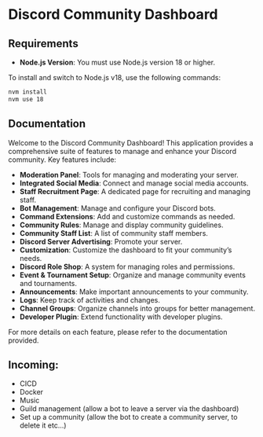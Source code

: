 # Discord Community Dashboard

## Requirements

- **Node.js Version**: You must use Node.js version 18 or higher.

To install and switch to Node.js v18, use the following commands:

```bash
nvm install
nvm use 18
```


## Documentation

Welcome to the Discord Community Dashboard! This application provides a comprehensive suite of features to manage and enhance your Discord community. Key features include:

- **Moderation Panel**: Tools for managing and moderating your server.
- **Integrated Social Media**: Connect and manage social media accounts.
- **Staff Recruitment Page**: A dedicated page for recruiting and managing staff.
- **Bot Management**: Manage and configure your Discord bots.
- **Command Extensions**: Add and customize commands as needed.
- **Community Rules**: Manage and display community guidelines.
- **Community Staff List**: A list of community staff members.
- **Discord Server Advertising**: Promote your server.
- **Customization**: Customize the dashboard to fit your community’s needs.
- **Discord Role Shop**: A system for managing roles and permissions.
- **Event & Tournament Setup**: Organize and manage community events and tournaments.
- **Announcements**: Make important announcements to your community.
- **Logs**: Keep track of activities and changes.
- **Channel Groups**: Organize channels into groups for better management.
- **Developer Plugin**: Extend functionality with developer plugins.

For more details on each feature, please refer to the documentation provided.



## Incoming:

- CICD
- Docker
- Music
- Guild management (allow a bot to leave a server via the dashboard)
- Set up a community (allow the bot to create a community server, to delete it etc...)